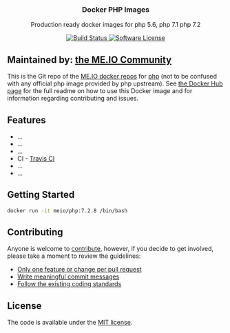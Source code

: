 <p align="center">
  <h3 align="center">Docker PHP Images</h3>
  <p align="center">Production ready docker images for php 5.6, php 7.1 php 7.2 </p>
  <p align="center">
    <a href="https://travis-ci.org/me-io/docker-php">
      <img src="https://travis-ci.org/me-io/docker-php.svg?branch=master" alt="Build Status">
    </a>
    <a href="LICENSE.md">
      <img src="https://img.shields.io/badge/license-MIT-brightgreen.svg?style=flat-square" alt="Software License">
    </a>
  </p>
</p>

## Maintained by: [the ME.IO Community](https://me.io/docker-hub/maintainer)

This is the Git repo of the [ME.IO docker repos](https://me.io/docker-hub/repos) for [php](https://hub.docker.com/r/meio/php/) (not to be confused with any official php image provided by php upstream). See [the Docker Hub page](https://hub.docker.com/r/meio/php/) for the full readme on how to use this Docker image and for information regarding contributing and issues.

## Features
- ... 
- ... 
- ... 
- CI - [Travis CI](https://travis-ci.org/)
- ... 
- ... 


## Getting Started

```bash
docker run -it meio/php:7.2.8 /bin/bash
```


## Contributing

Anyone is welcome to [contribute](CONTRIBUTING.md), however, if you decide to get involved, please take a moment to review the guidelines:

* [Only one feature or change per pull request](CONTRIBUTING.md#only-one-feature-or-change-per-pull-request)
* [Write meaningful commit messages](CONTRIBUTING.md#write-meaningful-commit-messages)
* [Follow the existing coding standards](CONTRIBUTING.md#follow-the-existing-coding-standards)

## License

The code is available under the [MIT license](LICENSE.md).
